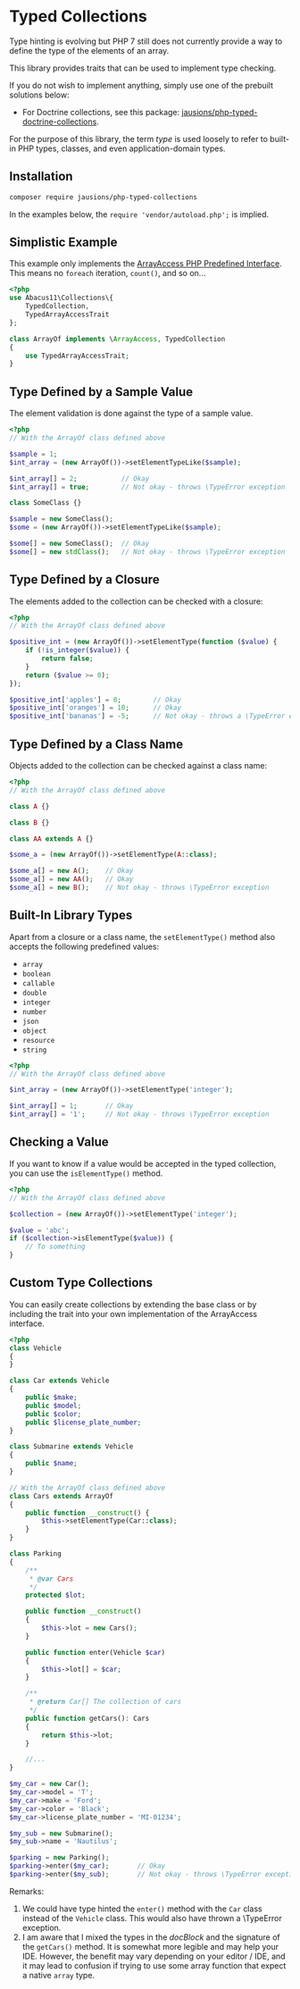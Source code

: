 # Typed Collections

Type hinting is evolving but PHP 7 still does not currently provide
a way to define the type of the elements of an array.

This library provides traits that can be used to implement type checking.

If you do not wish to implement anything, simply use one of the prebuilt
solutions below:

- For Doctrine collections, see this package: [jausions/php-typed-doctrine-collections](https://github.com/jausions/php-typed-doctrine-collections).

For the purpose of this library, the term *type* is used loosely to
refer to built-in PHP types, classes, and even application-domain types.

## Installation

```sh
composer require jausions/php-typed-collections
```

In the examples below, the `require 'vendor/autoload.php';` is implied.


## Simplistic Example

This example only implements the [ArrayAccess PHP Predefined Interface](http://php.net/manual/en/class.arrayaccess.php).
This means no `foreach` iteration, `count()`, and so on...

```php
<?php
use Abacus11\Collections\{
    TypedCollection,
    TypedArrayAccessTrait
};

class ArrayOf implements \ArrayAccess, TypedCollection
{
    use TypedArrayAccessTrait;
}
```


## Type Defined by a Sample Value

The element validation is done against the type of a sample value.

```php
<?php
// With the ArrayOf class defined above

$sample = 1;
$int_array = (new ArrayOf())->setElementTypeLike($sample);

$int_array[] = 2;           // Okay
$int_array[] = true;        // Not okay - throws \TypeError exception

class SomeClass {}

$sample = new SomeClass();
$some = (new ArrayOf())->setElementTypeLike($sample);

$some[] = new SomeClass();  // Okay
$some[] = new stdClass();   // Not okay - throws \TypeError exception
```


## Type Defined by a Closure

The elements added to the collection can be checked with a closure:

```php
<?php
// With the ArrayOf class defined above

$positive_int = (new ArrayOf())->setElementType(function ($value) {
    if (!is_integer($value)) {
        return false;
    }
    return ($value >= 0);
});

$positive_int['apples'] = 0;        // Okay
$positive_int['oranges'] = 10;      // Okay
$positive_int['bananas'] = -5;      // Not okay - throws a \TypeError exception
```


## Type Defined by a Class Name

Objects added to the collection can be checked against a class name:

```php
<?php
// With the ArrayOf class defined above

class A {}

class B {}

class AA extends A {}

$some_a = (new ArrayOf())->setElementType(A::class);

$some_a[] = new A();    // Okay
$some_a[] = new AA();   // Okay
$some_a[] = new B();    // Not okay - throws \TypeError exception
```


## Built-In Library Types

Apart from a closure or a class name, the `setElementType()` method also
accepts the following predefined values:

- `array`
- `boolean`
- `callable`
- `double`
- `integer`
- `number`
- `json`
- `object`
- `resource`
- `string`

```php
<?php
// With the ArrayOf class defined above

$int_array = (new ArrayOf())->setElementType('integer');

$int_array[] = 1;       // Okay
$int_array[] = '1';     // Not okay - throws \TypeError exception
```


## Checking a Value

If you want to know if a value would be accepted in the typed collection,
you can use the `isElementType()` method.

```php
<?php
// With the ArrayOf class defined above

$collection = (new ArrayOf())->setElementType('integer');

$value = 'abc';
if ($collection->isElementType($value)) {
    // To something
}
```

## Custom Type Collections

You can easily create collections by extending the base class or by
including the trait into your own implementation of the ArrayAccess
interface.

```php
<?php
class Vehicle
{
}

class Car extends Vehicle
{
    public $make;
    public $model;
    public $color;
    public $license_plate_number;
}

class Submarine extends Vehicle
{
    public $name;
}

// With the ArrayOf class defined above
class Cars extends ArrayOf
{
    public function __construct() {
        $this->setElementType(Car::class);
    }
}

class Parking
{
    /**
     * @var Cars
     */
    protected $lot;

    public function __construct()
    {
        $this->lot = new Cars();
    }

    public function enter(Vehicle $car)
    {
        $this->lot[] = $car;
    }

    /**
     * @return Car[] The collection of cars
     */
    public function getCars(): Cars
    {
        return $this->lot;
    }

    //...
}

$my_car = new Car();
$my_car->model = 'T';
$my_car->make = 'Ford';
$my_car->color = 'Black';
$my_car->license_plate_number = 'MI-01234';

$my_sub = new Submarine();
$my_sub->name = 'Nautilus';

$parking = new Parking();
$parking->enter($my_car);       // Okay
$parking->enter($my_sub);       // Not okay - throws \TypeError exception
```

Remarks:
1. We could have type hinted the `enter()` method with the `Car` class instead
   of the `Vehicle` class. This would also have thrown a \TypeError exception.
2. I am aware that I mixed the types in the *docBlock* and the signature of
   the `getCars()` method. It is somewhat more legible and may help your IDE.
   However, the benefit may vary depending on your editor / IDE, and it may
   lead to confusion if trying to use some array function that expect a native
   `array` type.
